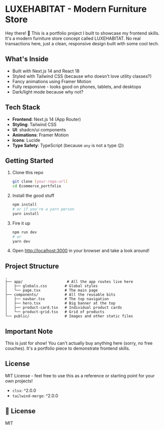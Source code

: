 # LUXEHABITAT - Modern Furniture Store

Hey there! 👋 This is a portfolio project I built to showcase my frontend skills. It's a modern furniture store concept called LUXEHABITAT. No real transactions here, just a clean, responsive design built with some cool tech.

## What's Inside

- Built with Next.js 14 and React 18
- Styled with Tailwind CSS (because who doesn't love utility classes?)
- Fancy animations using Framer Motion
- Fully responsive - looks good on phones, tablets, and desktops
- Dark/light mode because why not?

## Tech Stack

- **Frontend**: Next.js 14 (App Router)
- **Styling**: Tailwind CSS
- **UI**: shadcn/ui components
- **Animations**: Framer Motion
- **Icons**: Lucide
- **Type Safety**: TypeScript (because `any` is not a type 😉)

## Getting Started

1. Clone this repo
   ```bash
   git clone [your-repo-url]
   cd Ecommerce_portfolio
   ```

2. Install the good stuff
   ```bash
   npm install
   # or if you're a yarn person
   yarn install
   ```

3. Fire it up
   ```bash
   npm run dev
   # or
   yarn dev
   ```

4. Open [http://localhost:3000](http://localhost:3000) in your browser and take a look around!

## Project Structure

```
.
├── app/                    # All the app routes live here
│   ├── globals.css        # Global styles
│   └── page.tsx           # The main page
├── components/            # All the reusable bits
│   ├── navbar.tsx         # The top navigation
│   ├── hero.tsx           # Big banner at the top
│   ├── product-card.tsx   # Individual product cards
│   └── product-grid.tsx   # Grid of products
└── public/                # Images and other static files
```

## Important Note

This is just for show! You can't actually buy anything here (sorry, no free couches). It's a portfolio piece to demonstrate frontend skills.

## License

MIT License - feel free to use this as a reference or starting point for your own projects!
- `clsx`: ^2.0.0
- `tailwind-merge`: ^2.0.0

## 📝 License

MIT
